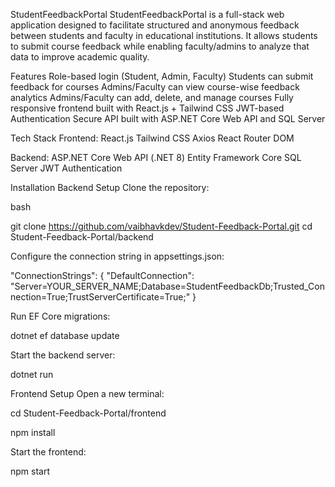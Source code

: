 StudentFeedbackPortal
StudentFeedbackPortal is a full-stack web application designed to facilitate structured and anonymous feedback between students and faculty in educational institutions. It allows students to submit course feedback while enabling faculty/admins to analyze that data to improve academic quality.

Features
Role-based login (Student, Admin, Faculty)
Students can submit feedback for courses
Admins/Faculty can view course-wise feedback analytics
Admins/Faculty can add, delete, and manage courses
Fully responsive frontend built with React.js + Tailwind CSS
JWT-based Authentication
Secure API built with ASP.NET Core Web API and SQL Server

Tech Stack
Frontend:
React.js
Tailwind CSS
Axios
React Router DOM

Backend:
ASP.NET Core Web API (.NET 8)
Entity Framework Core
SQL Server
JWT Authentication

Installation
Backend Setup
Clone the repository:

bash

git clone https://github.com/vaibhavkdev/Student-Feedback-Portal.git
cd Student-Feedback-Portal/backend

Configure the connection string in appsettings.json:

"ConnectionStrings": {
  "DefaultConnection": "Server=YOUR_SERVER_NAME;Database=StudentFeedbackDb;Trusted_Connection=True;TrustServerCertificate=True;"
}

Run EF Core migrations:

dotnet ef database update

Start the backend server:

dotnet run

Frontend Setup
Open a new terminal:

cd Student-Feedback-Portal/frontend

npm install

Start the frontend:

npm start
